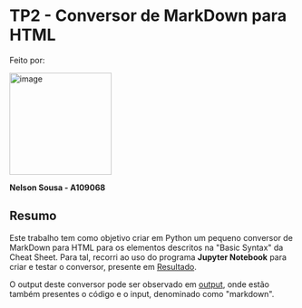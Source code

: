 # TP2 - Conversor de MarkDown para HTML

Feito por:
  
  <img width="180" height="180" alt="image" src="https://github.com/user-attachments/assets/37338582-83b4-4b7d-933b-ecc82cbd9d91" />
  
  **Nelson Sousa - A109068**


## Resumo

Este trabalho tem como objetivo criar em Python um pequeno conversor de MarkDown para HTML para os elementos descritos na "Basic Syntax" da Cheat Sheet.
Para tal, recorri ao uso do programa **Jupyter Notebook** para criar e testar o conversor, presente em [Resultado](Resultado.py).

O output deste conversor pode ser observado em [output](output.png), onde estão também presentes o código e o input, denominado como "markdown".
